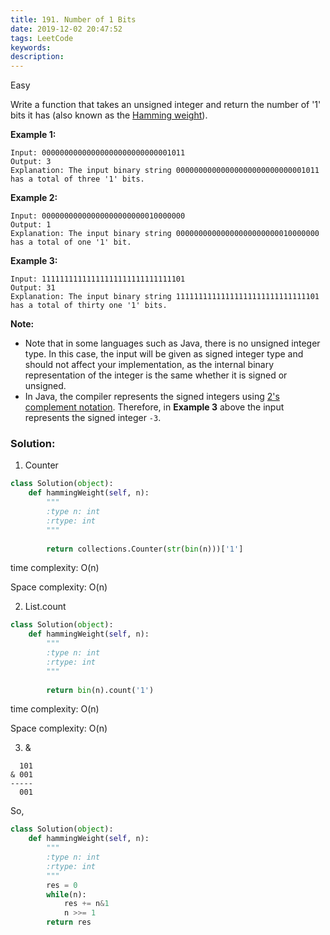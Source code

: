 ```yaml
---
title: 191. Number of 1 Bits
date: 2019-12-02 20:47:52
tags: LeetCode
keywords:
description:
---
```


Easy

Write a function that takes an unsigned integer and return the number of '1' bits it has (also known as the [Hamming weight](http://en.wikipedia.org/wiki/Hamming_weight)).

**Example 1:**

```
Input: 00000000000000000000000000001011
Output: 3
Explanation: The input binary string 00000000000000000000000000001011 has a total of three '1' bits.
```

**Example 2:**

```
Input: 00000000000000000000000010000000
Output: 1
Explanation: The input binary string 00000000000000000000000010000000 has a total of one '1' bit.
```

**Example 3:**

```
Input: 11111111111111111111111111111101
Output: 31
Explanation: The input binary string 11111111111111111111111111111101 has a total of thirty one '1' bits.
```

 

**Note:**

- Note that in some languages such as Java, there is no unsigned integer type. In this case, the input will be given as signed integer type and should not affect your implementation, as the internal binary representation of the integer is the same whether it is signed or unsigned.
- In Java, the compiler represents the signed integers using [2's complement notation](https://en.wikipedia.org/wiki/Two's_complement). Therefore, in **Example 3** above the input represents the signed integer `-3`.

<!--more-->

### Solution:

1. Counter

```python
class Solution(object):
    def hammingWeight(self, n):
        """
        :type n: int
        :rtype: int
        """
        
        return collections.Counter(str(bin(n)))['1']
```

time complexity: O(n)

Space complexity: O(n)



2. List.count

```python
class Solution(object):
    def hammingWeight(self, n):
        """
        :type n: int
        :rtype: int
        """
        
        return bin(n).count('1')
```

time complexity: O(n)

Space complexity: O(n)



3. &

```
  101
& 001
-----
  001
```

So, 

```python
class Solution(object):
    def hammingWeight(self, n):
        """
        :type n: int
        :rtype: int
        """
        res = 0
        while(n):
            res += n&1
            n >>= 1
        return res
```

